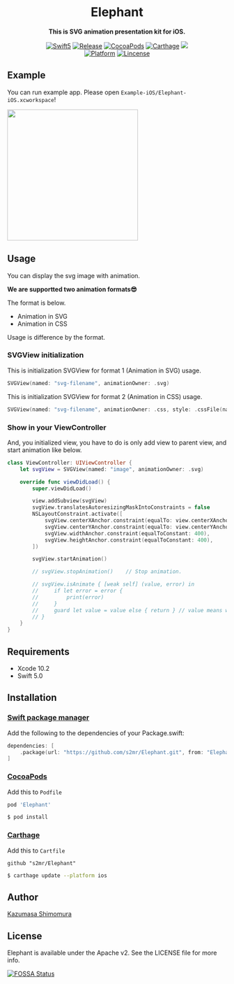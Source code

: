 <h1 align="center">Elephant</h1>

<p align="center"><strong>This is SVG animation presentation kit for iOS.</strong></p>

<p align="center">
<a href="https://developer.apple.com/swift"><img alt="Swift5" src="https://img.shields.io/badge/language-Swift5-orange.svg"/></a>
<a href="https://github.com/s2mr/Elephant/releases/latest"><img alt="Release" src="https://img.shields.io/github/release/s2mr/Elephant.svg"/></a>
<a href="https://cocoapods.org/pods/Carbon"><img alt="CocoaPods" src="https://img.shields.io/cocoapods/v/Elephant.svg"/></a>
<a href="https://github.com/Carthage/Carthage"><img alt="Carthage" src="https://img.shields.io/badge/carthage-compatible-yellow.svg"/></a>
<a href="https://app.fossa.io/projects/git%2Bgithub.com%2Fkzumu%2FElephant?ref=badge_shield" alt="FOSSA Status"><img src="https://app.fossa.io/api/projects/git%2Bgithub.com%2Fkzumu%2FElephant.svg?type=shield"/></a>
</br>
<a href="https://developer.apple.com/"><img alt="Platform" src="https://img.shields.io/badge/platform-iOS-green.svg"/></a>
<a href="https://github.com/s2mr/Elephant/blob/master/LICENSE"><img alt="Lincense" src="https://img.shields.io/badge/License-Apache%202.0-black.svg"/></a>
</p>

## Example
You can run example app. Please open `Example-iOS/Elephant-iOS.xcworkspace`!

<img src="https://github.com/s2mr/Elephant/raw/resources/Resources/demo.gif" width="300" align="center"/>

## Usage
You can display the svg image with animation.

**We are supportted two animation formats😎**

The format is below.
- Animation in SVG
- Animation in CSS

Usage is difference by the format.

### SVGView initialization

This is initialization SVGView for format 1 (Animation in SVG) usage.
```swift
SVGView(named: "svg-filename", animationOwner: .svg)
```

This is initialization SVGView for format 2 (Animation in CSS) usage.
```swift
SVGView(named: "svg-filename", animationOwner: .css, style: .cssFile(name: "css-filename"))
```

### Show in your ViewController

And, you initialized view, you have to do is only add view to parent view, and start animation like below.
```swift
class ViewController: UIViewController {
    let svgView = SVGView(named: "image", animationOwner: .svg)

    override func viewDidLoad() {
        super.viewDidLoad()

        view.addSubview(svgView)
        svgView.translatesAutoresizingMaskIntoConstraints = false
        NSLayoutConstraint.activate([
            svgView.centerXAnchor.constraint(equalTo: view.centerXAnchor),
            svgView.centerYAnchor.constraint(equalTo: view.centerYAnchor),
            svgView.widthAnchor.constraint(equalToConstant: 400),
            svgView.heightAnchor.constraint(equalToConstant: 400),
        ])

        svgView.startAnimation()

        // svgView.stopAnimation()    // Stop animation.

        // svgView.isAnimate { [weak self] (value, error) in
        //     if let error = error {
        //         print(error)
        //     }
        //     guard let value = value else { return } // value means whether animation is moving.
        // }
    }
}

```

## Requirements
- Xcode 10.2
- Swift 5.0

## Installation

### [Swift package manager](https://github.com/apple/swift-package-manager)

Add the following to the dependencies of your Package.swift:

``` swift
dependencies: [
    .package(url: "https://github.com/s2mr/Elephant.git", from: "Elephant version"),
]
```

### [CocoaPods](https://cocoapods.org)
Add this to `Podfile`

```ruby
pod 'Elephant'
```

```bash
$ pod install
```

### [Carthage](https://github.com/Carthage/Carthage)
Add this to `Cartfile`

```
github "s2mr/Elephant"
```

```bash
$ carthage update --platform ios
```

## Author

[Kazumasa Shimomura](https://www.kazuringo.xyz)

## License

Elephant is available under the Apache v2. See the LICENSE file for more info.


[![FOSSA Status](https://app.fossa.io/api/projects/git%2Bgithub.com%s2mr%2FElephant.svg?type=large)](https://app.fossa.io/projects/git%2Bgithub.com%2Fs2mr%2FElephant?ref=badge_large)